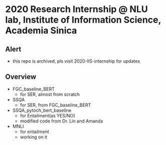 # 2020 Research Internship @ NLU lab, Institute of Information Science, Academia Sinica

## Alert 
- this repo is archived, pls visit 2020-IIS-internship for updates

## Overview

- FGC_baseline_BERT
    - for SER, almost from scratch
- SSQA
    - for SER, from FGC_baseline_BERT
- SSQA_pytoch_bert_baseline
    - for Entailment(as YES/NO)
    - modified code from Dr. Lin and Amanda
- MNLI
    - for entailment
    - working on it
